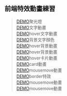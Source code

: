 ## 前端特效動畫練習

> <a href="https://chao99152.github.io/testdemo/index.html">DEMO</a>聚光燈<br/>
> <a href="https://chao99152.github.io/testdemo/index2.html">DEMO</a>文字動畫<br/>
> <a href="https://chao99152.github.io/testdemo/index3.html">DEMO</a>hover文字動畫<br/>
> <a href="https://chao99152.github.io/testdemo/index4.html">DEMO</a>背景文字顏色<br/>
> <a href="https://chao99152.github.io/testdemo/index5.html">DEMO</a>hover背景動畫<br/>
> <a href="https://chao99152.github.io/testdemo/index6.html">DEMO</a>hover背景動畫<br/>
> <a href="https://chao99152.github.io/testdemo/index7.html">DEMO</a>hover卡片動畫<br/>
> <a href="https://chao99152.github.io/testdemo/index8.html">DEMO</a>card動畫<br/>
> <a href="https://chao99152.github.io/testdemo/index9.html">DEMO</a>mousemove動畫<br/>
> <a href="https://chao99152.github.io/testdemo/index10.html">DEMO</a>border特效<br/>
> <a href="https://chao99152.github.io/testdemo/index11.html">DEMO</a>mousemove動畫<br/>
> <a href="https://chao99152.github.io/testdemo/index12.html">DEMO</a>mousemove動畫<br/>